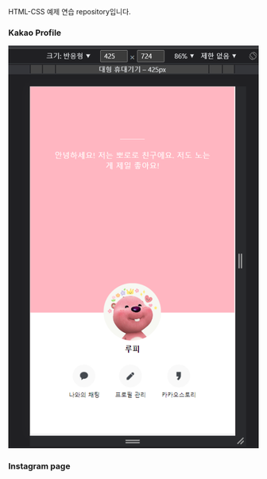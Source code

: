 HTML-CSS 예제 연습 repository입니다.

### Kakao Profile

![반응형](./readme-images/responsive.png)

### Instagram page

